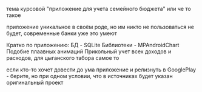 тема курсовой "приложение для учета семейного бюджета" или че то такое

приложение уникальное в своём роде, но им никто не пользоваться не будет, современные банки уже это умеют

Кратко по приложению:
БД - SQLite
Библиотеки - MPAndroidChart
Подобие плаавных анимаций
Прикольный учет всех доходов и расходов, для цыганского табора самое то

если кто-то хочет довести до ума приложение и релизнуть в GooglePlay - берите, но при одном условии, что в источниках будет указан оригинальный проект
